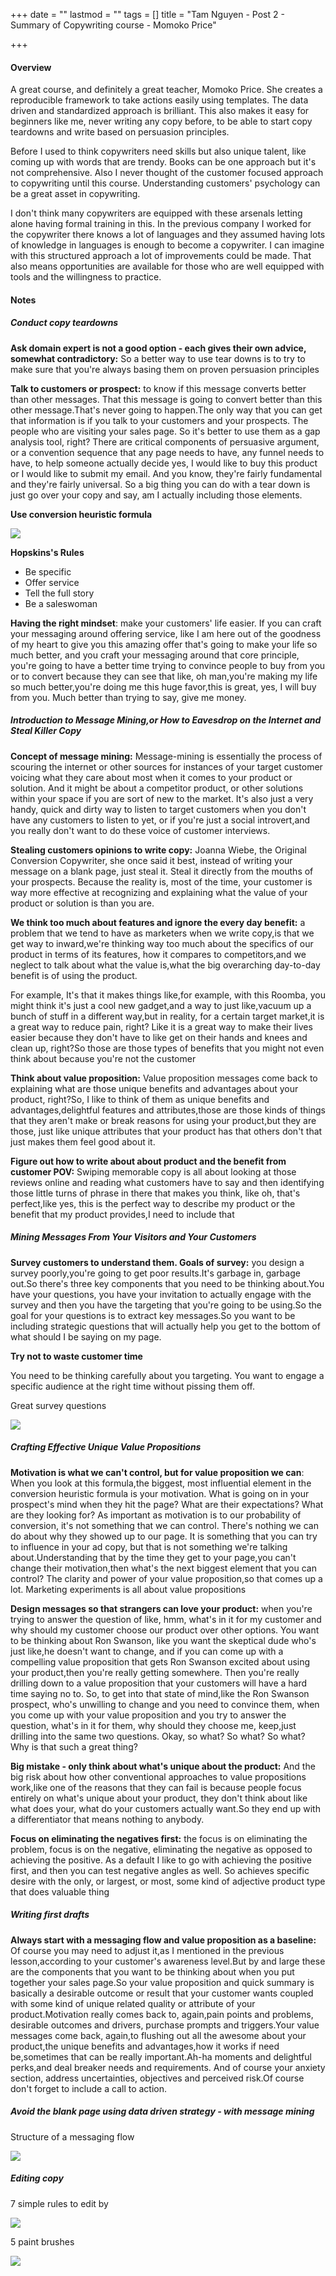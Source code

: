 +++
date = ""
lastmod = ""
tags = []
title = "Tam Nguyen - Post 2 - Summary of Copywriting course - Momoko Price"

+++
#### Overview

A great course, and definitely a great teacher, Momoko Price. She creates a reproducible framework to take actions easily using templates. The data driven and standardized approach is brilliant. This also makes it easy for beginners like me, never writing any copy before, to be able to start copy teardowns and write based on persuasion principles.

Before I used to think copywriters need skills but also unique talent, like coming up with words that are trendy. Books can be one approach but it's not comprehensive. Also I never thought of the customer focused approach to copywriting until this course. Understanding customers' psychology can be a great asset in copywriting.

I don't think many copywriters are equipped with these arsenals letting alone having formal training in this. In the previous company I worked for the copywriter there knows a lot of languages and they assumed having lots of knowledge in languages is enough to become a copywriter. I can imagine with this structured approach a lot of improvements could be made. That also means opportunities are available for those who are well equipped with tools and the willingness to practice.

#### Notes

##### Conduct copy teardowns

**Ask domain expert is not a good option - each gives their own advice, somewhat contradictory:** So a better way to use tear downs is to try to make sure that you're always basing them on proven persuasion principles

**Talk to customers or prospect:** to know if this message converts better than other messages. That this message is going to convert better than this other message.That's never going to happen.The only way that you can get that information is if you talk to your customers and your prospects. The people who are visiting your sales page. So it's better to use them as a gap analysis tool, right? There are critical components of persuasive argument, or a convention sequence that any page needs to have, any funnel needs to have, to help someone actually decide yes, I would like to buy this product or I would like to submit my email. And you know, they're fairly fundamental and they're fairly universal. So a big thing you can do with a tear down is just go over your copy and say, am I actually including those elements.

**Use conversion heuristic formula**

![](/uploads/d5c74482-cfd0-4a5b-b5db-e6f806108048.png)

**Hopskins's Rules**

* Be specific
* Offer service
* Tell the full story
* Be a saleswoman

**Having the right mindset**: make your customers' life easier. If you can craft your messaging around offering service, like I am here out of the goodness of my heart to give you this amazing offer that's going to make your life so much better, and you craft your messaging around that core principle, you're going to have a better time trying to convince people to buy from you or to convert because they can see that like, oh man,you're making my life so much better,you're doing me this huge favor,this is great, yes, I will buy from you. Much better than trying to say, give me money.

##### Introduction to Message Mining,or How to Eavesdrop on the Internet and Steal Killer Copy

**Concept of message mining:** Message-mining is essentially the process of scouring the internet or other sources for instances of your target customer voicing what they care about most when it comes to your product or solution. And it might be about a competitor product, or other solutions within your space if you are sort of new to the market. It's also just a very handy, quick and dirty way to listen to target customers when you don't have any customers to listen to yet, or if you're just a social introvert,and you really don't want to do these voice of customer interviews.

**Stealing customers opinions to write copy:** Joanna Wiebe, the Original Conversion Copywriter, she once said it best, instead of writing your message on a blank page, just steal it. Steal it directly from the mouths of your prospects. Because the reality is, most of the time, your customer is way more effective at recognizing and explaining what the value of your product or solution is than you are.

**We think too much about features and ignore the every day benefit:** a problem that we tend to have as marketers when we write copy,is that we get way to inward,we're thinking way too much about the specifics of our product in terms of its features, how it compares to competitors,and we neglect to talk about what the value is,what the big overarching day-to-day benefit is of using the product.

For example, It's that it makes things like,for example, with this Roomba, you might think it's just a cool new gadget,and a way to just like,vacuum up a bunch of stuff in a different way,but in reality, for a certain target market,it is a great way to reduce pain, right? Like it is a great way to make their lives easier because they don't have to like get on their hands and knees and clean up, right?So those are those types of benefits that you might not even think about because you're not the customer

**Think about value proposition:** Value proposition messages come back to explaining what are those unique benefits and advantages about your product, right?So, I like to think of them as unique benefits and advantages,delightful features and attributes,those are those kinds of things that they aren't make or break reasons for using your product,but they are those, just like unique attributes that your product has that others don't that just makes them feel good about it.

**Figure out how to write about about product and the benefit from customer POV:** Swiping memorable copy is all about looking at those reviews online and reading what customers have to say and then identifying those little turns of phrase in there that makes you think, like oh, that's perfect,like yes, this is the perfect way to describe my product or the benefit that my product provides,I need to include that

##### Mining Messages From Your Visitors and Your Customers

**Survey customers to understand them. Goals of survey:** you design a survey poorly,you're going to get poor results.It's garbage in, garbage out.So there's three key components that you need to be thinking about.You have your questions, you have your invitation to actually engage with the survey and then you have the targeting that you're going to be using.So the goal for your questions is to extract key messages.So you want to be including strategic questions that will actually help you get to the bottom of what should I be saying on my page.

**Try not to waste customer time**

You need to be thinking carefully about you targeting. You want to engage a specific audience at the right time without pissing them off.

Great survey questions

![](/uploads/12dbcc64-b801-446d-9250-23fe94b2a5ce.png)

##### Crafting Effective Unique Value Propositions

**Motivation is what we can't control, but for value proposition we can**: When you look at this formula,the biggest, most influential element in the conversion heuristic formula is your motivation. What is going on in your prospect's mind when they hit the page? What are their expectations? What are they looking for? As important as motivation is to our probability of conversion, it's not something that we can control. There's nothing we can do about why they showed up to our page. It is something that you can try to influence in your ad copy, but that is not something we're talking about.Understanding that by the time they get to your page,you can't change their motivation,then what's the next biggest element that you can control? The clarity and power of your value proposition,so that comes up a lot. Marketing experiments is all about value propositions

**Design messages so that strangers can love your product:** when you're trying to answer the question of like, hmm, what's in it for my customer and why should my customer choose our product over other options. You want to be thinking about Ron Swanson, like you want the skeptical dude who's just like,he doesn't want to change, and if you can come up with a compelling value proposition that gets Ron Swanson excited about using your product,then you're really getting somewhere. Then you're really drilling down to a value proposition that your customers will have a hard time saying no to. So, to get into that state of mind,like the Ron Swanson prospect, who's unwilling to change and you need to convince them, when you come up with your value proposition and you try to answer the question, what's in it for them, why should they choose me, keep,just drilling into the same two questions. Okay, so what? So what? So what? Why is that such a great thing?

**Big mistake - only think about what's unique about the product:** And the big risk about how other conventional approaches to value propositions work,like one of the reasons that they can fail is because people focus entirely on what's unique about your product, they don't think about like what does your, what do your customers actually want.So they end up with a differentiator that means nothing to anybody.

**Focus on eliminating the negatives first:** the focus is on eliminating the problem, focus is on the negative, eliminating the negative as opposed to achieving the positive. As a default I like to go with achieving the positive first, and then you can test negative angles as well. So achieves specific desire with the only, or largest, or most, some kind of adjective product type that does valuable thing

##### Writing first drafts

**Always start with a messaging flow and value proposition as a baseline:** Of course you may need to adjust it,as I mentioned in the previous lesson,according to your customer's awareness level.But by and large these are the components that you want to be thinking about when you put together your sales page.So your value proposition and quick summary is basically a desirable outcome or result that your customer wants coupled with some kind of unique related quality or attribute of your product.Motivation really comes back to, again,pain points and problems, desirable outcomes and drivers, purchase prompts and triggers.Your value messages come back, again,to flushing out all the awesome about your product,the unique benefits and advantages,how it works if need be,sometimes that can be really important.Ah-ha moments and delightful perks,and deal breaker needs and requirements. And of course your anxiety section, address uncertainties, objectives and perceived risk.Of course don't forget to include a call to action.

##### Avoid the blank page using data driven strategy - with message mining

Structure of a messaging flow

![](/uploads/9ce7272b-051f-4804-b2fd-aae952290d96.png)

##### Editing copy

7 simple rules to edit by

![](/uploads/76216a11-1b7e-4a25-bbc9-2f9eaacaa812.png)

5 paint brushes

![](/uploads/3c5b84db-b4fd-4cc6-823e-b4d50a3f30fc.png)